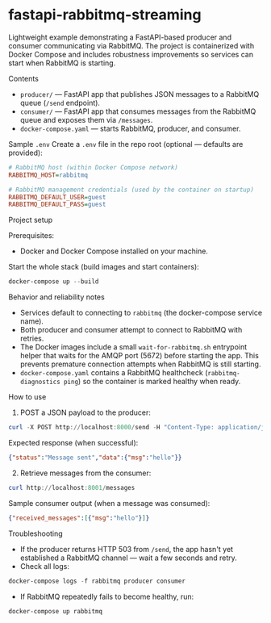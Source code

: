 # fastapi-rabbitmq-streaming

Lightweight example demonstrating a FastAPI-based producer and consumer communicating via RabbitMQ. The project is containerized with Docker Compose and includes robustness improvements so services can start when RabbitMQ is starting.

Contents
- `producer/` — FastAPI app that publishes JSON messages to a RabbitMQ queue (`/send` endpoint).
- `consumer/` — FastAPI app that consumes messages from the RabbitMQ queue and exposes them via `/messages`.
- `docker-compose.yaml` — starts RabbitMQ, producer, and consumer.

Sample `.env`
Create a `.env` file in the repo root (optional — defaults are provided):

```ini
# RabbitMQ host (within Docker Compose network)
RABBITMQ_HOST=rabbitmq

# RabbitMQ management credentials (used by the container on startup)
RABBITMQ_DEFAULT_USER=guest
RABBITMQ_DEFAULT_PASS=guest
```

Project setup

Prerequisites:
- Docker and Docker Compose installed on your machine.

Start the whole stack (build images and start containers):

```powershell
docker-compose up --build
```

Behavior and reliability notes
- Services default to connecting to `rabbitmq` (the docker-compose service name).
- Both producer and consumer attempt to connect to RabbitMQ with retries.
- The Docker images include a small `wait-for-rabbitmq.sh` entrypoint helper that waits for the AMQP port (5672) before starting the app. This prevents premature connection attempts when RabbitMQ is still starting.
- `docker-compose.yaml` contains a RabbitMQ healthcheck (`rabbitmq-diagnostics ping`) so the container is marked healthy when ready.

How to use

1. POST a JSON payload to the producer:

```powershell
curl -X POST http://localhost:8000/send -H "Content-Type: application/json" -d '{"msg":"hello"}'
```

Expected response (when successful):

```json
{"status":"Message sent","data":{"msg":"hello"}}
```

2. Retrieve messages from the consumer:

```powershell
curl http://localhost:8001/messages
```

Sample consumer output (when a message was consumed):

```json
{"received_messages":[{"msg":"hello"}]}
```

Troubleshooting
- If the producer returns HTTP 503 from `/send`, the app hasn't yet established a RabbitMQ channel — wait a few seconds and retry.
- Check all logs:

```powershell
docker-compose logs -f rabbitmq producer consumer
```

- If RabbitMQ repeatedly fails to become healthy, run:

```powershell
docker-compose up rabbitmq
```

